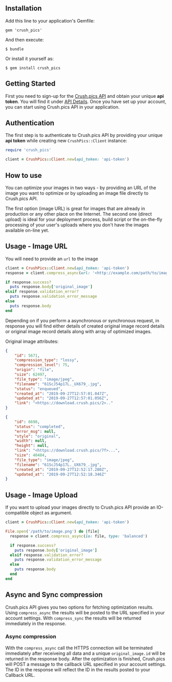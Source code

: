 ## Installation

Add this line to your application's Gemfile:

    gem 'crush_pics'

And then execute:

    $ bundle

Or install it yourself as:

    $ gem install crush_pics

## Getting Started

First you need to sign-up for the [Crush.pics API](http://app.crush.pics/) and obtain your unique **api token**. You will find it under [API Details](https://app.crush.pics/account). Once you have set up your account, you can start using Crush.pics API in your application.

## Authentication

The first step is to authenticate to Crush.pics API by providing your unique **api token** while creating new `CrushPics::Client` instance:

```ruby
require 'crush_pics'

client = CrushPics::Client.new(api_token: 'api-token')
```

## How to use

You can optimize your images in two ways - by providing an URL of the image you want to optimize or by uploading an image file directly to Crush.pics API.

The first option (image URL) is great for images that are already in production or any other place on the Internet. The second one (direct upload) is ideal for your deployment process, build script or the on-the-fly processing of your user's uploads where you don't have the images available on-line yet.

## Usage - Image URL

You will need to provide an `url` to the image

```ruby
client = CrushPics::Client.new(api_token: 'api-token')
response = client.compress_async(url: '<http://example.com/path/to/image.png>', type: 'balanced')

if response.success?
  puts response.body['original_image']
elsif response.validation_error?
  puts response.validation_error_message
else
  puts response.body
end
```

Depending on if you perform a asynchronous or synchronous request, in response you will find either details of created original image record details or original image record details along with array of optimized images.

Original image attributes:

```json
{
    "id": 5671,
    "compression_type": "lossy",
    "compression_level": 75,
    "origin": "file",
    "size": 62497,
    "file_type": "image/jpeg",
    "filename": "61ScJ54p17L._UX679_.jpg",
    "status": "enqueued",
    "created_at": "2019-09-27T12:57:01.047Z",
    "updated_at": "2019-09-27T12:57:01.056Z",
    "link": "<https://download.crush.pics/2>.."
}
```

```json
{
    "id": 6698,
    "status": "completed",
    "error_msg": null,
    "style": "original",
    "width": null,
    "height": null,
    "link": "<https://download.crush.pics/7f>...",
    "size": 40484,
    "file_type": "image/jpeg",
    "filename": "61ScJ54p17L._UX679_.jpg",
    "created_at": "2019-09-27T12:52:17.280Z",
    "updated_at": "2019-09-27T12:52:18.346Z"
}
```

## Usage - Image Upload

If you want to upload your images directly to Crush.pics API provide an IO-compatible object as argument.

```ruby
client = CrushPics::Client.new(api_token: 'api-token')

File.open('/path/to/image.png') do |file|
  response = client.compress_async(io: file, type: 'balanced')

  if response.success?
    puts response.body['original_image']
  elsif response.validation_error?
    puts response.validation_error_message
  else
    puts response.body
  end
end
```

## Async and Sync compression

Crush.pics API gives you two options for fetching optimization results. Using `compress_async` the results will be posted to the URL specified in your account settings.
With `compress_sync` the results will be returned immediately in the response.

### Async compression

With the `compress_async` call the HTTPS connection will be terminated immediately after receiveing all data and a unique `original_image.id` will be returned in the response body. After the optimization is finished, Crush.pics will POST a message to the callback URL specified in your account settings. The ID in the response will reflect the ID in the results posted to your Callback URL.
